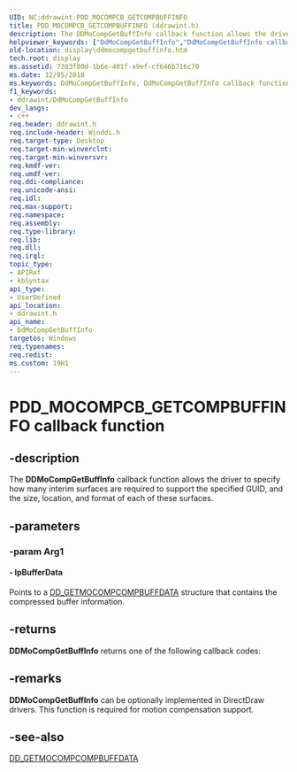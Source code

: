 ```yaml
---
UID: NC:ddrawint.PDD_MOCOMPCB_GETCOMPBUFFINFO
title: PDD_MOCOMPCB_GETCOMPBUFFINFO (ddrawint.h)
description: The DDMoCompGetBuffInfo callback function allows the driver to specify how many interim surfaces are required to support the specified GUID, and the size, location, and format of each of these surfaces.
helpviewer_keywords: ["DdMoCompGetBuffInfo","DdMoCompGetBuffInfo callback function [Display Devices]","PDD_MOCOMPCB_GETCOMPBUFFINFO","PDD_MOCOMPCB_GETCOMPBUFFINFO callback","ddfncs_6b92e5df-6051-4481-a2a6-bb0f4cc4fd8e.xml","ddrawint/DdMoCompGetBuffInfo","display.ddmocompgetbuffinfo"]
old-location: display\ddmocompgetbuffinfo.htm
tech.root: display
ms.assetid: 7303f80d-1b6e-401f-a9ef-cf646b716c70
ms.date: 12/05/2018
ms.keywords: DdMoCompGetBuffInfo, DdMoCompGetBuffInfo callback function [Display Devices], PDD_MOCOMPCB_GETCOMPBUFFINFO, PDD_MOCOMPCB_GETCOMPBUFFINFO callback, ddfncs_6b92e5df-6051-4481-a2a6-bb0f4cc4fd8e.xml, ddrawint/DdMoCompGetBuffInfo, display.ddmocompgetbuffinfo
f1_keywords:
- ddrawint/DdMoCompGetBuffInfo
dev_langs:
- c++
req.header: ddrawint.h
req.include-header: Winddi.h
req.target-type: Desktop
req.target-min-winverclnt: 
req.target-min-winversvr: 
req.kmdf-ver: 
req.umdf-ver: 
req.ddi-compliance: 
req.unicode-ansi: 
req.idl: 
req.max-support: 
req.namespace: 
req.assembly: 
req.type-library: 
req.lib: 
req.dll: 
req.irql: 
topic_type:
- APIRef
- kbSyntax
api_type:
- UserDefined
api_location:
- ddrawint.h
api_name:
- DdMoCompGetBuffInfo
targetos: Windows
req.typenames: 
req.redist: 
ms.custom: 19H1
---
```


# PDD_MOCOMPCB_GETCOMPBUFFINFO callback function


## -description


The <b>DDMoCompGetBuffInfo</b> callback function allows the driver to specify how many interim surfaces are required to support the specified GUID, and the size, location, and format of each of these surfaces. 


## -parameters




### -param Arg1








#### - lpBufferData

Points to a <a href="https://docs.microsoft.com/windows/desktop/api/ddrawint/ns-ddrawint-dd_getmocompcompbuffdata">DD_GETMOCOMPCOMPBUFFDATA</a> structure that contains the compressed buffer information. 


## -returns



<b>DDMoCompGetBuffInfo</b> returns one of the following callback codes:




## -remarks



<b>DDMoCompGetBuffInfo</b> can be optionally implemented in DirectDraw drivers. This function is required for motion compensation support.




## -see-also




<a href="https://docs.microsoft.com/windows/desktop/api/ddrawint/ns-ddrawint-dd_getmocompcompbuffdata">DD_GETMOCOMPCOMPBUFFDATA</a>
 

 

